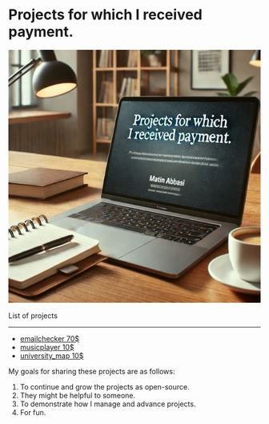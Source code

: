 # Projects for which I received payment.
![pic](.img/main.png)

List of projects
***
* [emailchecker 70$](https://github.com/matinabbasi/projects/emailchecker/)
* [musicplayer 10$](https://github.com/matinabbasi/projects/musicplayer/)
* [university_map 10$](https://github.com/matinabbasi/projects/university_map/)



My goals for sharing these projects are as follows:

1. To continue and grow the projects as open-source.
2. They might be helpful to someone.
3. To demonstrate how I manage and advance projects.
4. For fun.

